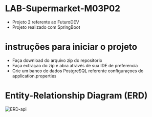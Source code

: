 # LAB-Supermarket-M03P02

- Projeto 2 referente ao FuturoDEV
- Projeto realizado com SpringBoot


# instruções para iniciar o projeto

- Faça download do arquivo zip do repositorio
- Faça extraçao do zip e abra através de sua IDE de preferencia 
- Crie um banco de dados PostgreSQL referente configuraçoes do application.properties

# Entity-Relationship Diagram (ERD)
![ERD-api](https://user-images.githubusercontent.com/99701465/205536722-30b3c525-98e9-4d06-9327-6809902f086e.JPG)
